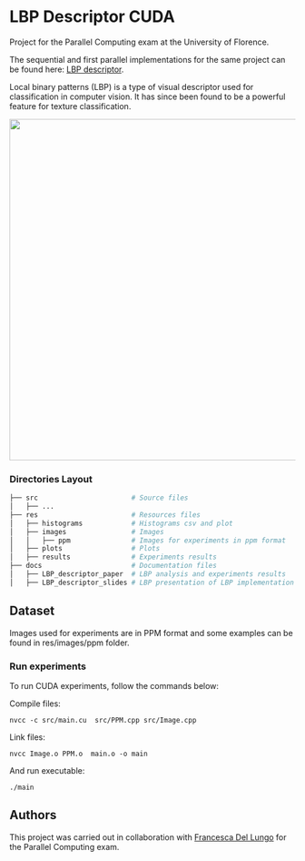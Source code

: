 # LBP Descriptor CUDA
Project for the Parallel Computing exam at the University of Florence.

The sequential and first parallel implementations for the same project can be found here: [LBP descriptor](https://github.com/matpetrone/LBP_Descriptor).

Local binary patterns (LBP) is a type of visual descriptor used for classification in computer vision. It has since been found to be a powerful feature for texture classification.

<p align="center">
  <img src="https://github.com/matpetrone/LBP_Descriptor_CUDA/res/images/readme_img/ldp_alg" width="600">
</p>

### Directories Layout

```bash
├── src                       # Source files
│   ├── ...
├── res                       # Resources files
│   ├── histograms            # Histograms csv and plot
│   ├── images                # Images 
│   │   ├── ppm               # Images for experiments in ppm format
│   ├── plots                 # Plots
│   ├── results               # Experiments results
├── docs                      # Documentation files
│   ├── LBP_descriptor_paper  # LBP analysis and experiments results 
│   ├── LBP_descriptor_slides # LBP presentation of LBP implementation and experiments results 
```

## Dataset 

Images used for experiments are in PPM format and some examples can be found in res/images/ppm folder.


### Run experiments
To run CUDA experiments, follow the commands below:

Compile files:

`nvcc -c src/main.cu  src/PPM.cpp src/Image.cpp`

Link files:

`nvcc Image.o PPM.o  main.o -o main`

And run executable:

`./main`

## Authors
This project was carried out in collaboration with [Francesca Del Lungo](https://github.com/francidellungo) for the Parallel Computing exam.

